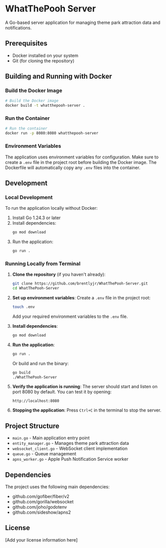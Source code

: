 # WhatThePooh Server

A Go-based server application for managing theme park attraction data and notifications.

## Prerequisites

- Docker installed on your system
- Git (for cloning the repository)

## Building and Running with Docker

### Build the Docker Image

```bash
# Build the Docker image
docker build -t whatthepooh-server .
```

### Run the Container

```bash
# Run the container
docker run -p 8080:8080 whatthepooh-server
```

### Environment Variables

The application uses environment variables for configuration. Make sure to create a `.env` file in the project root before building the Docker image. The Dockerfile will automatically copy any `.env` files into the container.

## Development

### Local Development

To run the application locally without Docker:

1. Install Go 1.24.3 or later
2. Install dependencies:
   ```bash
   go mod download
   ```
3. Run the application:
   ```bash
   go run .
   ```

### Running Locally from Terminal

1. **Clone the repository** (if you haven't already):
   ```bash
   git clone https://github.com/brentlyjr/WhatThePooh-Server.git
   cd WhatThePooh-Server
   ```

2. **Set up environment variables**:
   Create a `.env` file in the project root:
   ```bash
   touch .env
   ```
   Add your required environment variables to the `.env` file.

3. **Install dependencies**:
   ```bash
   go mod download
   ```

4. **Run the application**:
   ```bash
   go run .
   ```
   
   Or build and run the binary:
   ```bash
   go build
   ./WhatThePooh-Server
   ```

5. **Verify the application is running**:
   The server should start and listen on port 8080 by default. You can test it by opening:
   ```
   http://localhost:8080
   ```

6. **Stopping the application**:
   Press `Ctrl+C` in the terminal to stop the server.

## Project Structure

- `main.go` - Main application entry point
- `entity_manager.go` - Manages theme park attraction data
- `websocket_client.go` - WebSocket client implementation
- `queue.go` - Queue management
- `apns_worker.go` - Apple Push Notification Service worker

## Dependencies

The project uses the following main dependencies:
- github.com/gofiber/fiber/v2
- github.com/gorilla/websocket
- github.com/joho/godotenv
- github.com/sideshow/apns2

## License

[Add your license information here] 